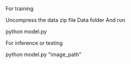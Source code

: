 For training

Uncompress the data zip file Data folder
And run

python model.py

For inference or testing

python model.py "image_path"
